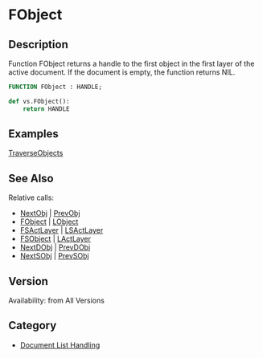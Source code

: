 # FObject

## Description
Function FObject returns a handle to the first object in the first layer of the active document. If the document is empty, the function returns NIL.

```pascal
FUNCTION FObject : HANDLE;
```

```python
def vs.FObject():
    return HANDLE
```

## Examples
[TraverseObjects](examples/TraverseObjects.md)

## See Also
Relative calls:
* [NextObj](NextObj.md) | [PrevObj](PrevObj.md)
* [FObject](FObject.md) | [LObject](LObject.md)
* [FSActLayer](FSActLayer.md) | [LSActLayer](LSActLayer.md)
* [FSObject](FSObject.md)  | [LActLayer](LActLayer.md)
* [NextDObj](NextDObj.md) | [PrevDObj](PrevDObj.md)
* [NextSObj](NextSObj.md) | [PrevSObj](PrevSObj.md)

## Version
Availability: from All Versions

## Category
* [Document List Handling](../Categories/Document%20List%20Handling.md)
